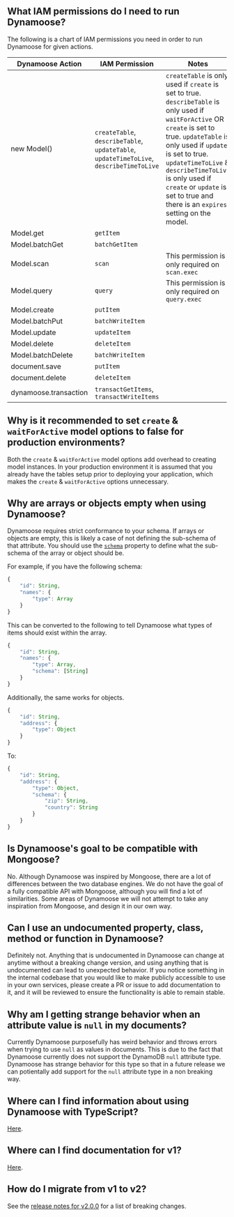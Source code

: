 ## What IAM permissions do I need to run Dynamoose?

The following is a chart of IAM permissions you need in order to run Dynamoose for given actions.

| Dynamoose Action | IAM Permission | Notes |
|------------------|----------------|-------|
| new Model() | `createTable`, `describeTable`, `updateTable`, `updateTimeToLive`, `describeTimeToLive` | `createTable` is only used if `create` is set to true. `describeTable` is only used if `waitForActive` OR `create` is set to true. `updateTable` is only used if `update` is set to true. `updateTimeToLive` & `describeTimeToLive` is only used if `create` or `update` is set to true and there is an `expires` setting on the model. |
| Model.get | `getItem` |  |
| Model.batchGet | `batchGetItem` |  |
| Model.scan | `scan` | This permission is only required on `scan.exec` |
| Model.query | `query` | This permission is only required on `query.exec` |
| Model.create | `putItem` |  |
| Model.batchPut | `batchWriteItem` |  |
| Model.update | `updateItem` |  |
| Model.delete | `deleteItem` |  |
| Model.batchDelete | `batchWriteItem` |  |
| document.save | `putItem` |  |
| document.delete | `deleteItem` |  |
| dynamoose.transaction | `transactGetItems`, `transactWriteItems` |  |

## Why is it recommended to set `create` & `waitForActive` model options to false for production environments?

Both the `create` & `waitForActive` model options add overhead to creating model instances. In your production environment it is assumed that you already have the tables setup prior to deploying your application, which makes the `create` & `waitForActive` options unnecessary.

## Why are arrays or objects empty when using Dynamoose?

Dynamoose requires strict conformance to your schema. If arrays or objects are empty, this is likely a case of not defining the sub-schema of that attribute. You should use the [`schema`](../guide/Schema#schema-object--array) property to define what the sub-schema of the array or object should be.

For example, if you have the following schema:

```js
{
	"id": String,
	"names": {
		"type": Array
	}
}
```

This can be converted to the following to tell Dynamoose what types of items should exist within the array.

```js
{
	"id": String,
	"names": {
		"type": Array,
		"schema": [String]
	}
}
```

Additionally, the same works for objects.

```js
{
	"id": String,
	"address": {
		"type": Object
	}
}
```

To:

```js
{
	"id": String,
	"address": {
		"type": Object,
		"schema": {
			"zip": String,
			"country": String
		}
	}
}
```

## Is Dynamoose's goal to be compatible with Mongoose?

No. Although Dynamoose was inspired by Mongoose, there are a lot of differences between the two database engines. We do not have the goal of a fully compatible API with Mongoose, although you will find a lot of similarities. Some areas of Dynamoose we will not attempt to take any inspiration from Mongoose, and design it in our own way.

## Can I use an undocumented property, class, method or function in Dynamoose?

Definitely not. Anything that is undocumented in Dynamoose can change at anytime without a breaking change version, and using anything that is undocumented can lead to unexpected behavior. If you notice something in the internal codebase that you would like to make publicly accessible to use in your own services, please create a PR or issue to add documentation to it, and it will be reviewed to ensure the functionality is able to remain stable.

## Why am I getting strange behavior when an attribute value is `null` in my documents?

Currently Dynamoose purposefully has weird behavior and throws errors when trying to use `null` as values in documents. This is due to the fact that Dynamoose currently does not support the DynamoDB `null` attribute type. Dynamoose has strange behavior for this type so that in a future release we can potientally add support for the `null` attribute type in a non breaking way.

## Where can I find information about using Dynamoose with TypeScript?

[Here](../getting_started/TypeScript).

## Where can I find documentation for v1?

[Here](https://v1.dynamoosejs.com).

## How do I migrate from v1 to v2?

See the [release notes for v2.0.0](https://github.com/dynamoose/dynamoose/releases/tag/v2.0.0) for a list of breaking changes.
